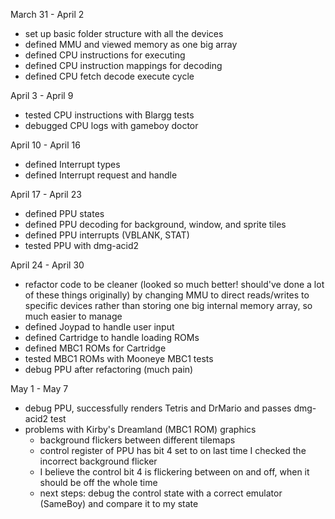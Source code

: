 
March 31 - April 2
- set up basic folder structure with all the devices
- defined MMU and viewed memory as one big array
- defined CPU instructions for executing
- defined CPU instruction mappings for decoding
- defined CPU fetch decode execute cycle

April 3 - April 9
- tested CPU instructions with Blargg tests
- debugged CPU logs with gameboy doctor

April 10 - April 16
- defined Interrupt types
- defined Interrupt request and handle

April 17 - April 23
- defined PPU states
- defined PPU decoding for background, window, and sprite tiles
- defined PPU interrupts (VBLANK, STAT)
- tested PPU with dmg-acid2

April 24 - April 30
- refactor code to be cleaner (looked so much better! should've done a lot of these things originally)
    by changing MMU to direct reads/writes to specific devices rather than storing one big
    internal memory array, so much easier to manage
- defined Joypad to handle user input
- defined Cartridge to handle loading ROMs
- defined MBC1 ROMs for Cartridge
- tested MBC1 ROMs with Mooneye MBC1 tests
- debug PPU after refactoring (much pain)

May 1 - May 7
- debug PPU, successfully renders Tetris and DrMario and passes dmg-acid2 test
- problems with Kirby's Dreamland (MBC1 ROM) graphics
    - background flickers between different tilemaps
    - control register of PPU has bit 4 set to on last time I checked the incorrect background flicker
    - I believe the control bit 4 is flickering between on and off, when it should be off the whole time
    - next steps: debug the control state with a correct emulator (SameBoy) and compare it to my state
